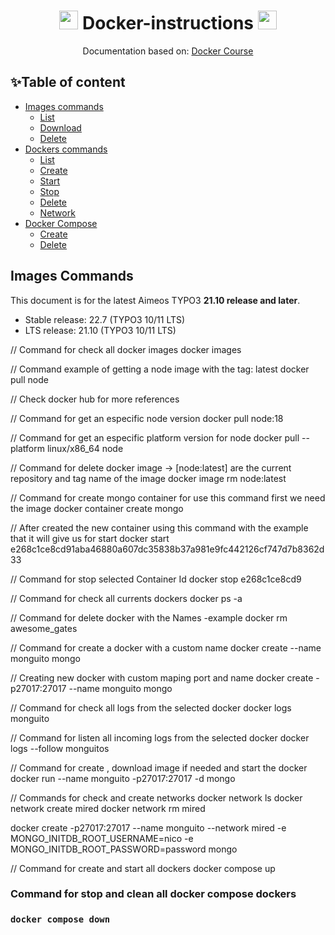 <h1 align="center"><img src="./assets/stars.gif" width="30px"> Docker-instructions <img src="./assets/stars.gif" width="30px"></h1>
<p align="center">Documentation based on: <a href="https://www.youtube.com/watch?v=4Dko5W96WHg">Docker Course</a></p>

## ✨Table of content
- [Images commands](#images-commands)
    - [List](#typo3-extension-repository)
    - [Download](#composer)
    - [Delete](#composer)
- [Dockers commands](#typo3-setup)
    - [List](#extension)
    - [Create](#database)
    - [Start](#database)
    - [Stop](#database)
    - [Delete](#database)
    - [Network](#database)
- [Docker Compose](#page-setup)
    - [Create](#upload-the-page-tree-file)
    - [Delete](#go-to-the-import-view)

## Images Commands

This document is for the latest Aimeos TYPO3 **21.10 release and later**.

- Stable release: 22.7 (TYPO3 10/11 LTS)
- LTS release: 21.10 (TYPO3 10/11 LTS)

// Command for check all docker images
docker images

// Command example of getting a node image with the tag: latest
docker pull node

// Check docker hub for more references

// Command for get an especific node version
docker pull node:18

// Command for get an especific platform version for node
docker pull --platform linux/x86_64 node

// Command for delete docker image -> [node:latest] are the current repository and tag name of the image
docker image rm node:latest

// Command for create mongo container for use this command first we need the image
docker container create mongo

// After created the new container using this command with the example that it will give us for start
docker start e268c1ce8cd91aba46880a607dc35838b37a981e9fc442126cf747d7b8362d33

// Command for stop selected Container Id
docker stop e268c1ce8cd9

// Command for check all currents dockers
docker ps -a

// Command for delete docker with the Names -example
docker rm awesome_gates

// Command for create a docker with a custom name
docker create --name monguito mongo

// Creating new docker with custom maping port and name
docker create -p27017:27017 --name monguito mongo

// Command for check all logs from the selected docker
docker logs monguito

// Command for listen all incoming logs from the selected docker
docker logs --follow monguitos

// Command for create , download image if needed and start the docker
docker run --name monguito -p27017:27017 -d mongo

// Commands for check and create networks
docker network ls
docker network create mired
docker network rm mired

docker create -p27017:27017 --name monguito --network mired -e MONGO_INITDB_ROOT_USERNAME=nico -e MONGO_INITDB_ROOT_PASSWORD=password mongo

// Command for create and start all dockers
docker compose up


### Command for stop and clean all docker compose dockers
### `docker compose down`